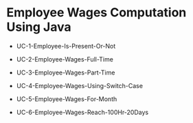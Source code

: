 # Employee Wages Computation Using Java


* UC-1-Employee-Is-Present-Or-Not

* UC-2-Employee-Wages-Full-Time

* UC-3-Employee-Wages-Part-Time

* UC-4-Employee-Wages-Using-Switch-Case

* UC-5-Employee-Wages-For-Month

* UC-6-Employee-Wages-Reach-100Hr-20Days

